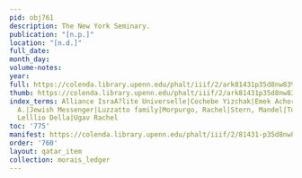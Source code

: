 ```yaml
---
pid: obj761
description: The New York Seminary.
publication: "[n.p.]"
location: "[n.d.]"
full_date:
month_day:
volume-notes:
year:
full: https://colenda.library.upenn.edu/phalt/iiif/2/ark81431p35d8nw83%2FSHA256E-s7866418--a096878a3b20f0adb31c5777e04140b7a357cb6a22a577fd489af341a505fda9.jpeg/full/3500,/0/default.jpg
thumb: https://colenda.library.upenn.edu/phalt/iiif/2/ark81431p35d8nw83%2FSHA256E-s7866418--a096878a3b20f0adb31c5777e04140b7a357cb6a22a577fd489af341a505fda9.jpeg/full/!200,200/0/default.jpg
index_terms: Alliance IsraA?lite Universelle|Cochebe Yizchak|Emek Achor|Frankl, Ludwig
  A.|Jewish Messenger|Luzzatto family|Morpurgo, Rachel|Stern, Mandel|Torre (of Luneo),
  Lelllio Della|Ugav Rachel
toc: '775'
manifest: https://colenda.library.upenn.edu/phalt/iiif/2/81431-p35d8nw83/manifest
order: '760'
layout: qatar_item
collection: morais_ledger
---
```

